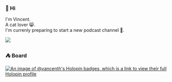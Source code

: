 ### :baby_chick: Hi

I'm Vincent.\
A cat lover :smile_cat:.\
I'm currenly preparing to start a new podcast channel :microphone:.


![](https://komarev.com/ghpvc/?username=VancentH&style=flat&label=PROFILE+VIEWS&color=brightgreen)

<!--
**VancentH/VancentH** is a ✨ _special_ ✨ repository because its `README.md` (this file) appears on your GitHub profile.

Here are some ideas to get you started:

- 🔭 I’m currently working on ...
- 🌱 I’m currently learning ...
- 👯 I’m looking to collaborate on ...
- 🤔 I’m looking for help with ...
- 💬 Ask me about ...
- 📫 How to reach me: ...
- 😄 Pronouns: ...
- ⚡ Fun fact: ...
-->

### :tent: Board

[![An image of @vancenth's Holopin badges, which is a link to view their full Holopin profile](https://holopin.me/vancenth)](https://holopin.io/@vancenth)
